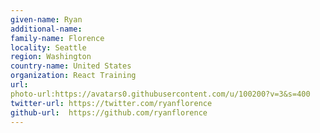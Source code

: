 ```yaml
---
given-name: Ryan	
additional-name: 
family-name: Florence
locality: Seattle
region: Washington
country-name: United States 
organization: React Training
url: 
photo-url:https://avatars0.githubusercontent.com/u/100200?v=3&s=400 
twitter-url: https://twitter.com/ryanflorence
github-url:  https://github.com/ryanflorence
---
```

